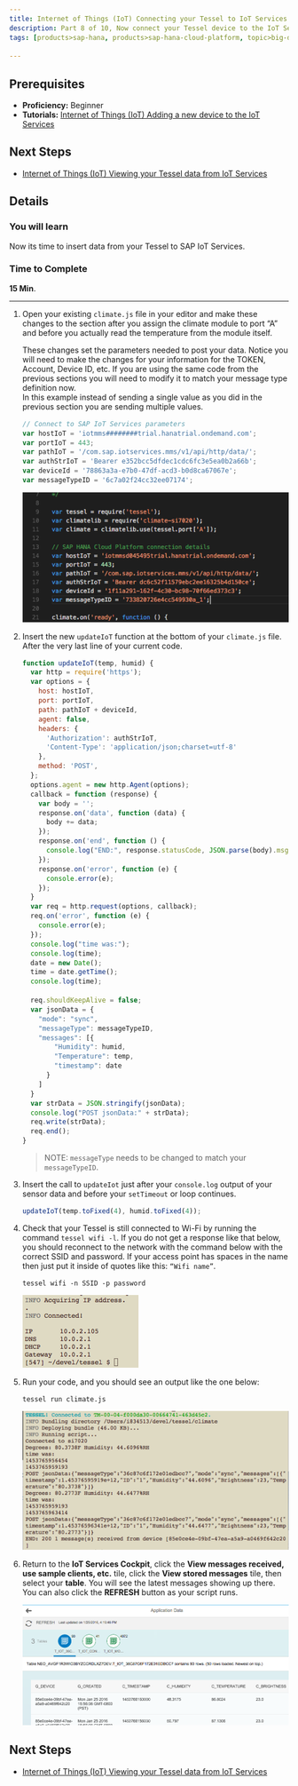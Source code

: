 ```yaml
---
title: Internet of Things (IoT) Connecting your Tessel to IoT Services
description: Part 8 of 10, Now connect your Tessel device to the IoT Services for sending data
tags: [products>sap-hana, products>sap-hana-cloud-platform, topic>big-data, topic>internet-of-things, tutorial>beginner ]

---
```


## Prerequisites  
 - **Proficiency:** Beginner
 - **Tutorials:** [Internet of Things (IoT) Adding a new device to the IoT Services](http://go.sap.com/developer/tutorials/iot-part7-add-device.html)

## Next Steps
 - [Internet of Things (IoT) Viewing your Tessel data from IoT Services](http://go.sap.com/developer/tutorials/iot-part13-hcp-services-viewdataui5.html)


## Details
### You will learn  
Now its time to insert data from your Tessel to SAP IoT Services.   


### Time to Complete
**15 Min**.

---

1. Open your existing `climate.js` file in your editor and make these changes to the section after you assign the climate module to port “A” and before you actually read the temperature from the module itself.

    These changes set the parameters needed to post your data. Notice you will need to make the changes for your information for the TOKEN, Account, Device ID, etc.
    If you are using the same code from the previous sections you will need to modify it to match your message type definition now.  
    In this example instead of sending a single value as you did in the previous section you are sending multiple values.

    ```javascript
    // Connect to SAP IoT Services parameters
    var hostIoT = 'iotmms########trial.hanatrial.ondemand.com';
    var portIoT = 443;
    var pathIoT = '/com.sap.iotservices.mms/v1/api/http/data/';
    var authStrIoT = 'Bearer e352bcc5dfdec1cdc6fc3e5ea0b2a66b';
    var deviceId = '78863a3a-e7b0-47df-acd3-b0d8ca67067e';
    var messageTypeID = '6c7a02f24cc32ee07174';
    ```

    ![parameter definition](1.png)

2. Insert the new `updateIoT` function at the bottom of your `climate.js` file. After the very last line of your current code.

    ```javascript
    function updateIoT(temp, humid) {
      var http = require('https');
      var options = {
        host: hostIoT,
        port: portIoT,
        path: pathIoT + deviceId,
        agent: false,
        headers: {
          'Authorization': authStrIoT,
          'Content-Type': 'application/json;charset=utf-8'
        },
        method: 'POST',
      };
      options.agent = new http.Agent(options);
      callback = function (response) {
        var body = '';
        response.on('data', function (data) {
          body += data;
        });
        response.on('end', function () {
          console.log("END:", response.statusCode, JSON.parse(body).msg);
        });
        response.on('error', function (e) {
          console.error(e);
        });
      }
      var req = http.request(options, callback);
      req.on('error', function (e) {
        console.error(e);
      });
      console.log("time was:");
      console.log(time);
      date = new Date();
      time = date.getTime();
      console.log(time);

      req.shouldKeepAlive = false;
      var jsonData = {
        "mode": "sync",
        "messageType": messageTypeID,
        "messages": [{
            "Humidity": humid,
            "Temperature": temp,
            "timestamp": date
          }
        ]
      }
      var strData = JSON.stringify(jsonData);
      console.log("POST jsonData:" + strData);
      req.write(strData);
      req.end();
    }
    ```

    >NOTE: `messageType` needs to be changed to match your `messageTypeID`.


3. Insert the call to `updateIot` just after your `console.log` output of your sensor data and before your `setTimeout` or loop continues.

    ```javascript
    updateIoT(temp.toFixed(4), humid.toFixed(4));
    ```

4. Check that your Tessel is still connected to Wi-Fi by running the command `tessel wifi -l`. If you do not get a response like that below, you should reconnect to the network with the command below with the correct SSID and password. If your access point has spaces in the name then just put it inside of quotes like this: `“Wifi name”`.

    ```shell
    tessel wifi -n SSID -p password
    ```

    ![Acquiring IP](p8_6.png)

5. Run your code, and you should see an output like the one below:

    ```shell
    tessel run climate.js
    ```

    ![Posting to HCP](p8_7.png)


6. Return to the **IoT Services Cockpit**, click the **View messages received, use sample clients, etc.** tile, click the **View stored messages** tile, then select your **table**. You will see the latest messages showing up there. You can also click the **REFRESH** button as your script runs.

    ![Viewing new values in HCP](p8_8.png)

## Next Steps
  - [Internet of Things (IoT) Viewing your Tessel data from IoT Services](http://go.sap.com/developer/tutorials/iot-part13-hcp-services-viewdataui5.html)
